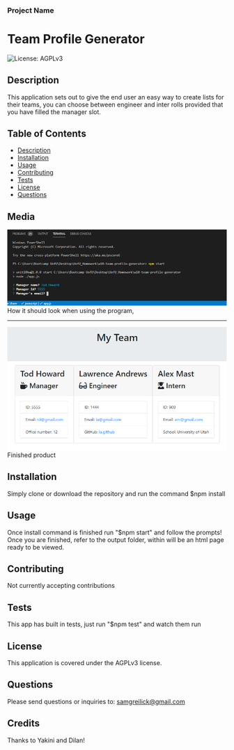 
### Project Name 
# Team Profile Generator 
![License: AGPLv3](https://img.shields.io/badge/License-AGPLv3-blue.svg)
## Description
This application sets out to give the end user an easy way to create lists for their teams, you can choose between engineer and inter rolls provided that you have filled the manager slot.  
## Table of Contents  
- [Description](#description)
- [Installation](#installation)
- [Usage](#usage)
- [Contributing](#contributing)
- [Tests](#tests)
- [License](#license)
- [Questions](#questions)  
## Media
![Screenshot](Assets\terminal.png)  
How it should look when using the program,
_________________________________________________________
![Screenshot](Assets\team.png)  
Finished product
## Installation  
Simply clone or download the repository and run the command $npm install
## Usage
Once install command is finished run "$npm start" and follow the prompts!
Once you are finished, refer to the output folder, within will be an html page ready to be viewed.
## Contributing
Not currently accepting contributions
## Tests
This app has built in tests, just run "$npm test" and watch them run  
## License
This application is covered under the AGPLv3 license.


## Questions
Please send questions or inquiries to: samgreilick@gmail.com

## Credits
Thanks to Yakini and Dilan!
